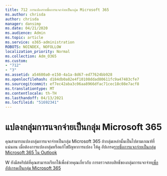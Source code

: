 ```yaml
---
title: 712 การแปลงรายชื่อการแจกจ่ายเป็นกลุ่ม Microsoft 365
ms.author: chrisda
author: chrisda
manager: dansimp
ms.date: 04/21/2020
ms.audience: Admin
ms.topic: article
ms.service: o365-administration
ROBOTS: NOINDEX, NOFOLLOW
localization_priority: Normal
ms.collection: Adm_O365
ms.custom:
- "712"
- "3"
ms.assetid: a54600a0-e150-4a1a-8d67-ed77624bb928
ms.openlocfilehash: d184db0a82e4f10108ddad80611fc9a47483cfe7
ms.sourcegitcommit: ef7ec42aba3c06aa8966dfac71cec18c08e7acf8
ms.translationtype: MT
ms.contentlocale: th-TH
ms.lasthandoff: 04/13/2021
ms.locfileid: "51692341"
---
```

# <a name="convert-a-distribution-group-to-a-microsoft-365-group"></a>แปลงกลุ่มการแจกจ่ายเป็นกลุ่ม Microsoft 365

คุณสามารถแปลงกลุ่มการแจกจ่ายเป็นกลุ่ม Microsoft 365 ถ้ากลุ่มเหล่านั้นเป็นไปตามเกณฑ์ที่แน่นอน เมื่อต้องการแปลงกลุ่มหรือแก้ไขปัญหาการแปลง ให้ดู อัปเกรด[รายชื่อการแจกจ่ายเป็นกลุ่ม Microsoft 365 ใน Outlook](https://docs.microsoft.com/microsoft-365/admin/manage/upgrade-distribution-lists)

W ยังมีสคริปต์ที่คุณสามารถเรียกใช้เพื่อช่วยคุณเกี่ยวกับ การตรวจสอบสิทธิ์ของกลุ่มการแจกจ่าย[เพื่ออัปเกรดเป็นกลุ่ม Microsoft 365](https://aka.ms/DLToM365Group)